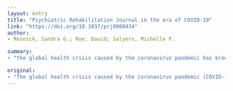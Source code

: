 ```yaml
---
layout: entry
title: "Psychiatric Rehabilitation Journal in the era of COVID-19"
link: "https://doi.org/10.1037/prj0000434"
author:
- Resnick, Sandra G.; Roe, David; Salyers, Michelle P.

summary:
- "the global health crisis caused by the coronavirus pandemic has brought about previously unimaginable changes to all of health care. We pose this editorial to contemplate our mission and how we can best serve the field. Psychiatric rehabilitation practitioners, researchers, and participants are pragmatic, persistent, and resilient, and will find opportunities for creativity and innovation even during this difficult time. As a result, we remain hopeful, knowing the field is pragmatic and resilient."

original:
- "The global health crisis caused by the coronavirus pandemic (COVID-19) has brought about previously unimaginable changes to all of health care, including the field of psychiatric rehabilitation. Given these dramatic changes, we pose this editorial to contemplate our mission and how we can best serve the field. We raise questions about how psychiatric rehabilitation will evolve and restate our steadfast commitment to publishing impactful research that shapes the field. We also remain hopeful, knowing psychiatric rehabilitation practitioners, researchers, and participants are pragmatic, persistent, and resilient, and will find opportunities for creativity and innovation even during this difficult time. (PsycInfo Database Record (c) 2020 APA, all rights reserved)."
---
```


